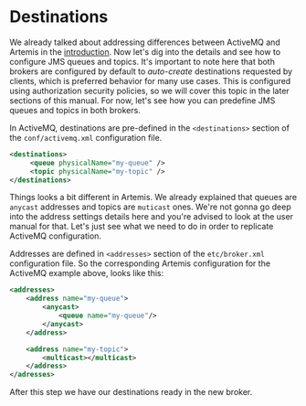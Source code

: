 Destinations
=====================================

We already talked about addressing differences between ActiveMQ and Artemis in the [introduction](README.md). Now let's dig into the details and see how to configure JMS queues and topics. It's important to note here that both brokers are configured by default to *auto-create* destinations requested by clients, which is preferred behavior for many use cases. This is configured using authorization security policies, so we will cover this topic in the later sections of this manual. For now, let's see how you can predefine JMS queues and topics in both brokers.
 
In ActiveMQ, destinations are pre-defined in the `<destinations>` section of the `conf/activemq.xml` configuration file.

```xml
<destinations>
     <queue physicalName="my-queue" />
     <topic physicalName="my-topic" />
</destinations>	
```

Things looks a bit different in Artemis. We already explained that queues are `anycast` addresses and topics are `muticast` ones. We're not gonna go deep into the address settings details here and you're advised to look at the user manual for that. Let's just see what we need to do in order to replicate ActiveMQ configuration. 

Addresses are defined in `<addresses>` section of the `etc/broker.xml` configuration file. So the corresponding Artemis configuration for the ActiveMQ example above, looks like this:

```xml
<addresses>    
    <address name="my-queue">
        <anycast>
            <queue name="my-queue"/>
        </anycast>
    </address>

    <address name="my-topic">
        <multicast></multicast>
    </address>
</adresses>
```
    
After this step we have our destinations ready in the new broker.
